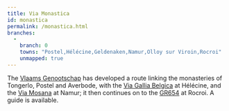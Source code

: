 ```yaml
---
title: Via Monastica
id: monastica
permalink: /monastica.html
branches:
  -
    branch: 0
    towns: "Postel,Hélécine,Geldenaken,Namur,Olloy sur Viroin,Rocroi"
    unmapped: true
---
```


The [Vlaams Genootschap][0] has developed a route linking the monasteries of Tongerlo, Postel and Averbode, with the [Via Gallia Belgica][1] at Hélécine, and the [Via Mosana][2] at Namur; it then continues on to the [GR654][3] at Rocroi. A guide is available.

[0]: http://www.compostelagenootschap.be/default.aspx?id=512
[1]: belgica.html
[2]: mosana.html
[3]: reims.html